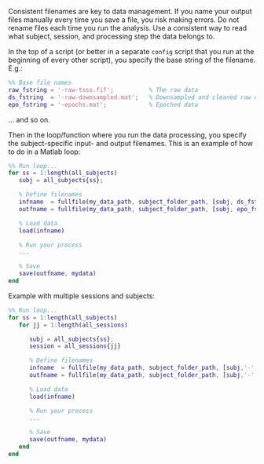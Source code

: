 Consistent filenames are key to data management. If you name your output files manually every time you save a file, you risk making errors. Do not rename files each time you run the analysis. Use a consistent way to read what subject, session, and processing step the data belongs to.

In the top of a script (or better in a separate `config` script that you run at the beginning of every other script), you specify the base string of the filename. E.g.:
````Matlab
%% Base file names
raw_fstring = '-raw-tsss.fif';          % The raw data
ds_fstring  = '-raw-downsampled.mat';   % Downsampled and cleaned raw data
epo_fstring = '-epochs.mat';            % Epoched data
````
... and so on.

Then in the loop/function where you run the data processing, you specify the subject-specific input- and output filenames. This is an example of how to do in a Matlab loop:
````Matlab
%% Run loop...
for ss = 1:length(all_subjects)
   subj = all_subjects{ss};

   % Define filenames
   infname  = fullfile(my_data_path, subject_folder_path, [subj, ds_fstring]);    % Read '-raw-downsampled.mat'
   outfname = fullfile(my_data_path, subject_folder_path, [subj, epo_fstring]);   % Save '-epochs.mat'

   % Load data
   load(infname)

   % Run your process
   ...

   % Save
   save(outfname, mydata)
end
````
Example with multiple sessions and subjects:
````Matlab
%% Run loop...
for ss = 1:length(all_subjects)
   for jj = 1:length(all_sessions)

      subj = all_subjects{ss};
      session = all_sessions{jj}

      % Define filenames
      infname  = fullfile(my_data_path, subject_folder_path, [subj,'-',session, ds_fstring]);    % Read '-raw-downsampled.mat'
      outfname = fullfile(my_data_path, subject_folder_path, [subj,'-',session, epo_fstring]);   % Save '-epochs.mat'

      % Load data
      load(infname)

      % Run your process
      ...

      % Save
      save(outfname, mydata)
   end
end
````